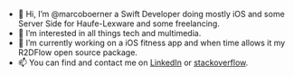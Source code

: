 - 👋 Hi, I’m @marcoboerner a Swift Developer doing mostly iOS and some Server Side for Haufe-Lexware and some freelancing.
- 👀 I’m interested in all things tech and multimedia.
- 🌱 I’m currently working on a iOS fitness app and when time allows it my R2DFlow open source package.
- 📫 You can find and contact me on [LinkedIn](https://www.linkedin.com/in/marcoboerner/) or [stackoverflow](https://stackoverflow.com/users/12764795/marco-boerner?tab=profile).

<!---
marcoboerner/marcoboerner is a ✨ special ✨ repository because its `README.md` (this file) appears on your GitHub profile.
You can click the Preview link to take a look at your changes.
--->
